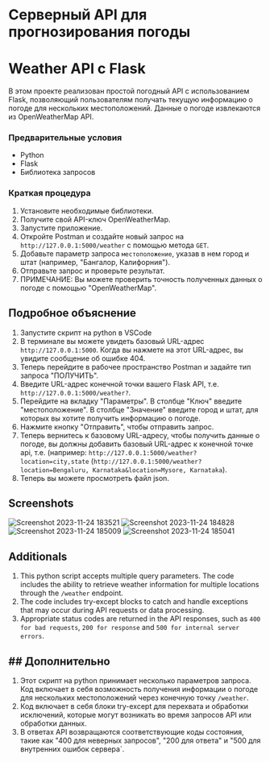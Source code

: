 # Серверный API для прогнозирования погоды

# Weather API с Flask
В этом проекте реализован простой погодный API с использованием Flask,
позволяющий пользователям получать текущую информацию о погоде для нескольких местоположений.
Данные о погоде извлекаются из OpenWeatherMap API.

### Предварительные условия
- Python
- Flask
- Библиотека запросов

### Краткая процедура
1. Установите необходимые библиотеки.
2. Получите свой API-ключ OpenWeatherMap.
3. Запустите приложение.
4. Откройте Postman и создайте новый запрос на `http://127.0.0.1:5000/weather` с помощью метода `GET`.
5. Добавьте параметр запроса `местоположение`, указав в нем город и штат (например, "Бангалор, Калифорния").
6. Отправьте запрос и проверьте результат.
7. ПРИМЕЧАНИЕ: Вы можете проверить точность полученных данных о погоде с помощью "OpenWeatherMap".

## Подробное объяснение
1. Запустите скрипт на python в VSCode
2. В терминале вы можете увидеть базовый URL-адрес `http://127.0.0.1:5000`. Когда вы нажмете на этот URL-адрес, вы увидите сообщение об ошибке 404.
3. Теперь перейдите в рабочее пространство Postman и задайте тип запроса "ПОЛУЧИТЬ".
4. Введите URL-адрес конечной точки вашего Flask API, т.е. `http://127.0.0.1:5000/weather?`.
5. Перейдите на вкладку "Параметры". В столбце "Ключ" введите "местоположение". В столбце "Значение" введите город и штат, для которых вы хотите получить информацию о погоде.
6. Нажмите кнопку "Отправить", чтобы отправить запрос.
7. Теперь вернитесь к базовому URL-адресу, чтобы получить данные о погоде, вы должны добавить базовый URL-адрес к конечной точке api, т.е. (например: `http://127.0.0.1:5000/weather?location=city,state` (`http://127.0.0.1:5000/weather?location=Bengaluru, Karnataka&location=Mysore, Karnataka`).
8. Теперь вы можете просмотреть файл json.

## Screenshots 
![Screenshot 2023-11-24 183521](https://github.com/Sanjana-np/Backend-API-for-Weather-Forecast/assets/136239239/4a0cae74-c58f-4a6a-bdca-a6cde747bdca)
![Screenshot 2023-11-24 184828](https://github.com/Sanjana-np/Backend-API-for-Weather-Forecast/assets/136239239/8b2f850b-d2cd-4cca-a81a-7d05767e34d5)
![Screenshot 2023-11-24 185009](https://github.com/Sanjana-np/Backend-API-for-Weather-Forecast/assets/136239239/83dc2f82-4e2e-4d93-9f3e-eb878c0b4bc3)
![Screenshot 2023-11-24 185041](https://github.com/Sanjana-np/Backend-API-for-Weather-Forecast/assets/136239239/9d7c650a-1f4c-44bb-bc31-342bf3569c74)

## Additionals 
1. This python script accepts multiple query parameters. The code includes the ability to retrieve weather information for multiple locations through the `/weather` endpoint. 
2. The code includes try-except blocks to catch and handle exceptions that may occur during API requests or data processing.
3. Appropriate status codes are returned in the API responses, such as `400 for bad requests`, `200 for response` and `500 for internal server errors`.

## ## Дополнительно
1. Этот скрипт на python принимает несколько параметров запроса. Код включает в себя возможность получения информации о погоде для нескольких местоположений через конечную точку `/weather`.
2. Код включает в себя блоки try-except для перехвата и обработки исключений, которые могут возникать во время запросов API или обработки данных.
3. В ответах API возвращаются соответствующие коды состояния, такие как "400 для неверных запросов", "200 для ответа" и "500 для внутренних ошибок сервера`.








